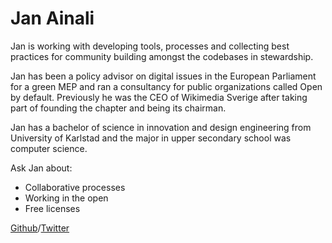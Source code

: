 # Jan Ainali

Jan is working with developing tools, processes and collecting best practices for community building amongst the codebases in stewardship.

Jan has been a policy advisor on digital issues in the European Parliament for a green MEP and ran a consultancy for public organizations called Open by default. Previously he was the CEO of Wikimedia Sverige after taking part of founding the chapter and being its chairman.

Jan has a bachelor of science in innovation and design engineering from University of Karlstad and the major in upper secondary school was computer science.

Ask Jan about:
* Collaborative processes
* Working in the open
* Free licenses

[Github](https://github.com/ainali)/[Twitter](https://twitter.com/jan_ainali)
